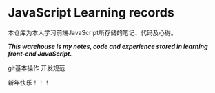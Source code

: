 # JavaScript Learning records

本仓库为本人学习前端JavaScript所存储的笔记、代码及心得。

___This warehouse is my notes, code and experience stored in learning front-end JavaScript.___

git基本操作
开发规范


新年快乐！！！